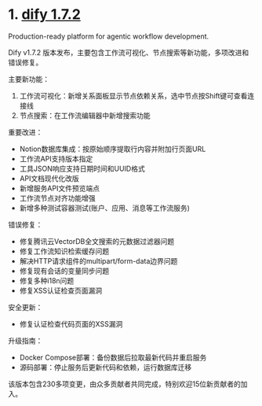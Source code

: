 
# 1. [dify 1.7.2](https://github.com/langgenius/dify/releases/tag/1.7.2)  
Production-ready platform for agentic workflow development.

Dify v1.7.2 版本发布，主要包含工作流可视化、节点搜索等新功能，多项改进和错误修复。

主要新功能：
1. 工作流可视化：新增关系面板显示节点依赖关系，选中节点按Shift键可查看连接线
2. 节点搜索：在工作流编辑器中新增搜索功能

重要改进：
- Notion数据库集成：按原始顺序提取行内容并附加行页面URL
- 工作流API支持版本指定
- 工具JSON响应支持日期时间和UUID格式
- API文档现代化改版
- 新增服务API文件预览端点
- 工作流节点对齐功能增强
- 新增多种测试容器测试(账户、应用、消息等工作流服务)

错误修复：
- 修复腾讯云VectorDB全文搜索的元数据过滤器问题
- 修复工作流知识检索缓存问题
- 解决HTTP请求组件的multipart/form-data边界问题
- 修复现有会话的变量同步问题
- 修复多种i18n问题
- 修复XSS认证检查页面漏洞

安全更新：
- 修复认证检查代码页面的XSS漏洞

升级指南：
- Docker Compose部署：备份数据后拉取最新代码并重启服务
- 源码部署：停止服务后更新代码和依赖，运行数据库迁移

该版本包含230多项变更，由众多贡献者共同完成，特别欢迎15位新贡献者的加入。

